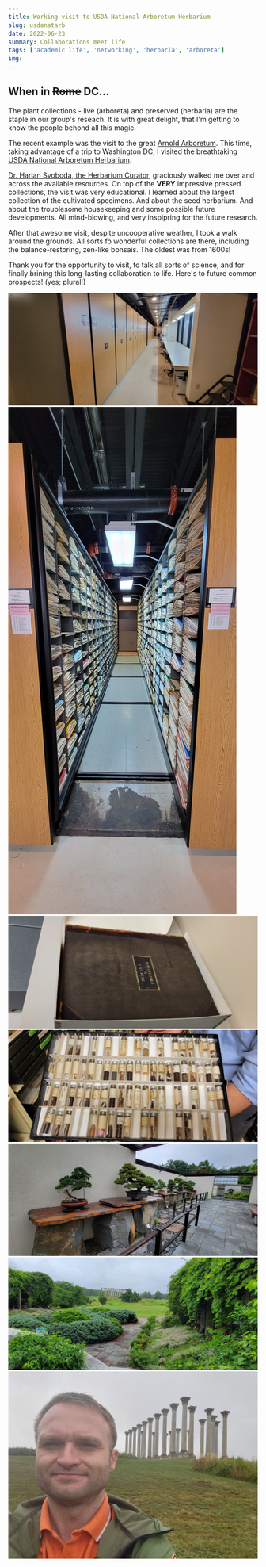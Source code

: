 ```yaml
---
title: Working visit to USDA National Arboretum Herbarium
slug: usdanatarb
date: 2022-06-23
summary: Collaborations meet life
tags: ['academic life', 'networking', 'herbaria', 'arboreta']
img:
---
```


## When in ~~Rome~~ DC...

The plant collections - live (arboreta) and preserved (herbaria) are the staple in our group's reseach. It is with great delight, that I'm getting to know the people behond all this magic.

The recent example was the visit to the great [Arnold Arboretum](/news/harvard). This time, taking advantage of a trip to Washington DC, I visited the breathtaking [USDA National Arboretum Herbarium](https://www.usna.usda.gov/science/u.s-national-arboretum-herbarium/).  

[Dr. Harlan Svoboda, the Herbarium Curator](https://www.usna.usda.gov/science/our-scientists/), graciously walked me over and across the available resources. On top of the __VERY__ impressive pressed collections, the visit was very educational. I learned about the largest collection of the cultivated specimens. And about the seed herbarium. And about the troublesome housekeeping and some possible future developments. All mind-blowing, and very inspipring for the future research.

After that awesome visit, despite uncooperative weather, I took a walk around the grounds. All sorts fo wonderful collections are there, including the balance-restoring, zen-like bonsais. The oldest was from 1600s!

Thank you for the opportunity to visit, to talk all sorts of science, and for finally brining this long-lasting collaboration to life. Here's to future common prospects! (yes; plural!)

 ![compactors](./compactors.jpg "Rows and rows of specimens")
 ![insideComp](./insideComp.jpg "Thousands and thousands of plant specimens")
 ![oldBook](./oldBook.jpg "Herbaria from the 1700s - a hobby for rich eccentrics")
 ![seed](./seed.jpg "The largest seed herbarium in the country!")
 ![bonsai](./bonsai.jpg "My moment of Zen")
 ![panorama](./panorama.jpg "Herb garden with a view on the Column Hill")
 ![columns](./columns.jpg "Despite poor weather - great views and great time!")

